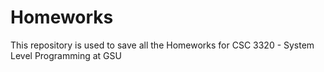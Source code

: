# Homeworks
This repository is used to save all the Homeworks for CSC 3320 - System Level Programming at GSU
